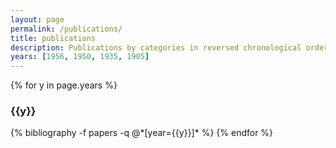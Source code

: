 ```yaml
---
layout: page
permalink: /publications/
title: publications
description: Publications by categories in reversed chronological order. Generated by jekyll-scholar.
years: [1956, 1950, 1935, 1905]
---
```


{% for y in page.years %}	
   <h3 class="year">{{y}}</h3>	
  {% bibliography -f papers -q @*[year={{y}}]* %}	
{% endfor %}
